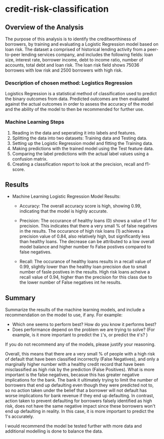 # credit-risk-classification
## Overview of the Analysis
The purpose of this analysis is to identify the creditworthiness of borrowers, by training and evaluating a Logistic Regression model based on loan risk. The dataset a comprised of historical lending activity from a peer-to-peer lending services company, and includes the following fields: loan size, interest rate, borrower income, debt to income ratio,	number of accounts, total debt and loan risk. The loan risk field shows 75036 borrowes with low risk and 2500 borrowers with high risk.

### Description of chosen method: Logistics Regression
Logistics Regression is a statistical method of classification used to predict the binary outcomes from data. Predicted outcomes are then evaluated against the actual outcomes in order to assess the accuracy of the model and the ability of the model to then be recommended for further use.

### Machine Learning Steps
1. Reading in the data and seperating it into labels and features.
2. Splitting the data into two datasets: Training data and Testing data.
3. Setting up the Logistic Regression model and fitting the Training data.
4. Making predictions with the trained model using the Test feature data.
5. Comparing the label predictions with the actual label values using a confusion matrix.
6. Creating a classification report to look at the precision, recall and f1-score.

## Results
* Machine Learning Logistic Regression Model Results:
    * Accuracy: The overall accuracy score is high, showing 0.99, indicating that the model is highly accurate.

    * Precision: The occurance of healthy loans (0) shows a value of 1 for precision. This indicates that there a very small % of false negatives in the results. The occurance of high risk loans (1) achieves a precision value of 0.84, also relatively high, but significantly less than healthy loans. The decrease can be attributed to a low overall model balance and higher number fo False postives compared to false negatives.
     
    * Recall: The occurance of healthy loans results in a recall value of 0.99, slightly lower than the healthy loan precision due to small number of fasle postives in the results. High risk loans acheive a recall value of 0.94, higher than the precision for this class due to the lower number of False negatives int he results.

## Summary

Summarize the results of the machine learning models, and include a recommendation on the model to use, if any. For example:

* Which one seems to perform best? How do you know it performs best?
* Does performance depend on the problem we are trying to solve? (For example, is it more important to predict the `1`'s, or predict the `0`'s? )

If you do not recommend any of the models, please justify your reasoning.


Overall, this means that there are a very small % of people with a high risk of default that have been classified incorrectly (False Negatives), and only a marginally higher number with a healthy credit record that have been misclassified as high risk by the prediction (False Positives). What is more important is the false negatives, becasue this has greater negative implications for the bank. The bank it ultimately trying to limit the number of borrowers that end up defaulting even though they were predicted not to, so no action taken under the belief that a borrower will not default has worse implications for bank revenue if they end up defaulting. In contrast, action taken to prevent defaulting for borrowers falsely identified as high risk, does not have the same negative impact since these borrowers won't end up defaulting in reality. In this case, it is more important to predict the 1's accurately.

I would recommend the model be tested further with more data and additional modelling is done to balance the data.






